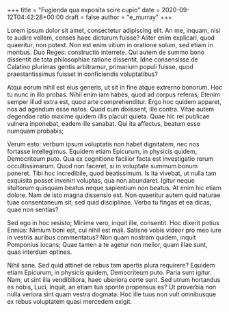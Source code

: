 +++
title = "Fugienda qua exposita scire cupio"
date = 2020-09-12T04:42:28+00:00
draft = false
author = "e_murray"
+++

Lorem ipsum dolor sit amet, consectetur adipiscing elit. An me, inquam, nisi te
audire vellem, censes haec dicturum fuisse? Aliter enim explicari, quod
quaeritur, non potest. Non est enim vitium in oratione solum, sed etiam in
moribus. Duo Reges: constructio interrete. Qui autem de summo bono dissentit de
tota philosophiae ratione dissentit. Idne consensisse de Calatino plurimas
gentis arbitramur, primarium populi fuisse, quod praestantissimus fuisset in
conficiendis voluptatibus?

Atqui eorum nihil est eius generis, ut sit in fine atque extrerno bonorum. Hoc
tu nunc in illo probas. Nihil enim iam habes, quod ad corpus referas; Etenim
semper illud extra est, quod arte comprehenditur. Ergo hoc quidem apparet, nos
ad agendum esse natos. Quod cum dixissent, ille contra. Vitae autem degendae
ratio maxime quidem illis placuit quieta. Quae hic rei publicae vulnera
inponebat, eadem ille sanabat. Qui ita affectus, beatum esse numquam probabis;

Verum esto: verbum ipsum voluptatis non habet dignitatem, nec nos fortasse
intellegimus. Equidem etiam Epicurum, in physicis quidem, Democriteum puto. Qua
ex cognitione facilior facta est investigatio rerum occultissimarum. Quod non
faceret, si in voluptate summum bonum poneret. Tibi hoc incredibile, quod
beatissimum. Is ita vivebat, ut nulla tam exquisita posset inveniri voluptas,
qua non abundaret. Igitur neque stultorum quisquam beatus neque sapientium non
beatus. At enim hic etiam dolore. Nam de isto magna dissensio est. Non
quaeritur autem quid naturae tuae consentaneum sit, sed quid disciplinae. Verba
tu fingas et ea dicas, quae non sentias?

Sed ego in hoc resisto; Minime vero, inquit ille, consentit. Hoc dixerit potius
Ennius: Nimium boni est, cui nihil est mali. Satisne vobis videor pro meo iure
in vestris auribus commentatus? Non quam nostram quidem, inquit Pomponius
iocans; Quae tamen a te agetur non melior, quam illae sunt, quas interdum
optines.

Nihil sane. Sed quid attinet de rebus tam apertis plura requirere? Equidem
etiam Epicurum, in physicis quidem, Democriteum puto. Paria sunt igitur. Nam,
ut sint illa vendibiliora, haec uberiora certe sunt. Sed utrum hortandus es
nobis, Luci, inquit, an etiam tua sponte propensus es? Ut proverbia non nulla
veriora sint quam vestra dogmata. Hoc ille tuus non vult omnibusque ex rebus
voluptatem quasi mercedem exigit.
